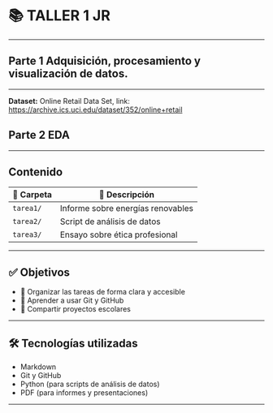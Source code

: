 # 📚 TALLER 1 JR
---
## **Parte 1** Adquisición, procesamiento y visualización de datos.
---
**Dataset:** Online Retail Data Set, link:
https://archive.ics.uci.edu/dataset/352/online+retail
## **Parte 2** EDA
---

## **Contenido**

| 📁 Carpeta   | 📄 Descripción                    |
|-------------|----------------------------------|
| `tarea1/`   | Informe sobre energías renovables |
| `tarea2/`   | Script de análisis de datos       |
| `tarea3/`   | Ensayo sobre ética profesional    |

---

## ✅ **Objetivos**

- 📌 Organizar las tareas de forma clara y accesible
- 📌 Aprender a usar Git y GitHub
- 📌 Compartir proyectos escolares

---

## 🛠️ **Tecnologías utilizadas**

- Markdown
- Git y GitHub
- Python (para scripts de análisis de datos)
- PDF (para informes y presentaciones)

---
